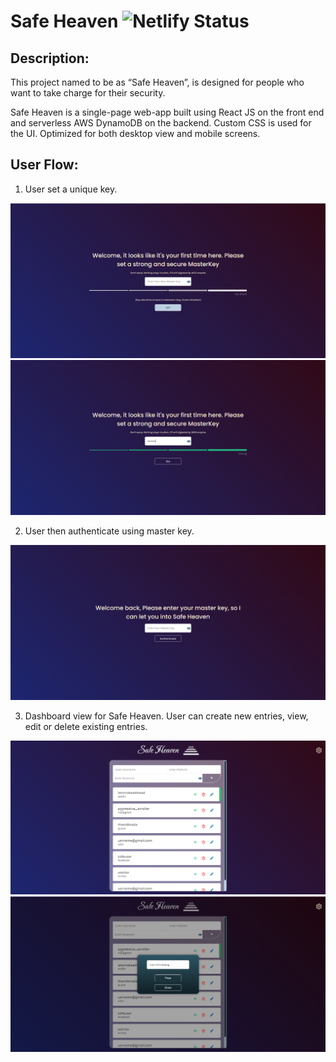 # Safe Heaven  ![Netlify Status](https://api.netlify.com/api/v1/badges/fafbce5b-5e0f-4bdf-bcd4-a82f50a4fb13/deploy-status)

## Description:

This project named to be as “Safe Heaven”, is designed for people who want to take charge for their security. 

Safe Heaven is a single-page web-app built using React JS on the front end and serverless AWS DynamoDB on the backend.
Custom CSS is used for the UI. Optimized for both desktop view and mobile screens.

## User Flow: 
1. User set a unique key.

![set key page](https://github.com/sudolmin/SafeHeaven-React/blob/master/snaps/setkeypage.PNG?raw=true)
![user sets key](https://github.com/sudolmin/SafeHeaven-React/blob/master/snaps/setkeypage2.PNG?raw=true)

2. User then authenticate using master key.

![user sets key](https://github.com/sudolmin/SafeHeaven-React/blob/master/snaps/authenticate.PNG?raw=true)

3. Dashboard view for Safe Heaven. User can create new entries, view, edit or delete existing entries.

![user sets key](https://github.com/sudolmin/SafeHeaven-React/blob/master/snaps/dashboard.PNG?raw=true)
![user sets key](https://github.com/sudolmin/SafeHeaven-React/blob/master/snaps/showpwd.PNG?raw=true)
